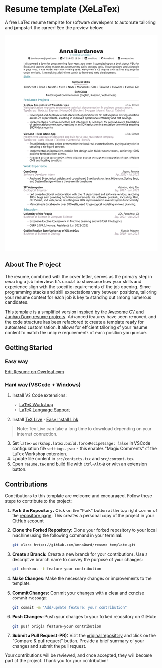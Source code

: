 # Resume template (XeLaTex)

A free LaTex resume template for software developers to automate tailoring and jumpstart the career! See the preview below:

![Alt Text](preview/resume.png)

## About The Project

The resume, combined with the cover letter, serves as the primary step in securing a job interview. It's crucial to showcase how your skills and experience align with the specific requirements of the job opening. Since programming stacks and skill expectations vary between positions, tailoring your resume content for each job is key to standing out among numerous candidates.

This template is a simplified version inspired by the [Awesome CV and Junhao Dong resume projects](https://github.com/junhaodong/resume). Advanced features have been removed, and the code structure has been refactored to create a template ready for automated customization. It allows for efficient tailoring of your resume content to match the unique requirements of each position you pursue.

## Getting Started

### Easy way

[Edit Resume on Overleaf.com](https://www.overleaf.com/read/whvrrvtydcmy)

### Hard way (VSCode + Windows)

1. Install VS Code extensions:

   - [LaTeX Workshop](https://marketplace.visualstudio.com/items?itemName=James-Yu.latex-workshop)
   - [LaTeX Language Support](https://marketplace.visualstudio.com/items?itemName=torn4dom4n.latex-support)

2. Install [TeX Live](https://www.tug.org/texlive/) - [Easy Install Link](https://mirror.ctan.org/systems/texlive/tlnet/install-tl-windows.exe)

> Note: Tex Live can take a long time to download depending on your internet connection.

3. Set `latex-workshop.latex.build.forceRecipeUsage: false` in VSCode configuration file `settings.json` - this enables "Magic Comments" of the LaTex Workshop extension.
4. Update file content in `src/contacts.tex` and `src/content.tex`.
5. Open `resume.tex` and build file with `Ctrl+Alt+B` or with an extension button.

## Contributions

Contributions to this template are welcome and encouraged. Follow these steps to contribute to the project:

1. **Fork the Repository:** Click on the "Fork" button at the top right corner of the [repository page](https://github.com/AnnaBurd/resume-template). This creates a personal copy of the project in your GitHub account.

2. **Clone the Forked Repository:** Clone your forked repository to your local machine using the following command in your terminal:

   ```bash
   git clone https://github.com/AnnaBurd/resume-template.git
   ```

3. **Create a Branch:** Create a new branch for your contributions. Use a descriptive branch name to convey the purpose of your changes:

   ```bash
   git checkout -b feature-your-contribution
   ```

4. **Make Changes:** Make the necessary changes or improvements to the template.

5. **Commit Changes:** Commit your changes with a clear and concise commit message:

   ```bash
   git commit -m "Add/update feature: your contribution"
   ```

6. **Push Changes:** Push your changes to your forked repository on GitHub:

   ```bash
   git push origin feature-your-contribution
   ```

7. **Submit a Pull Request (PR):** Visit the [original repository](https://github.com/AnnaBurd/resume-template) and click on the "Compare & pull request" button. Provide a brief summary of your changes and submit the pull request.

Your contributions will be reviewed, and once accepted, they will become part of the project. Thank you for your contribution!
